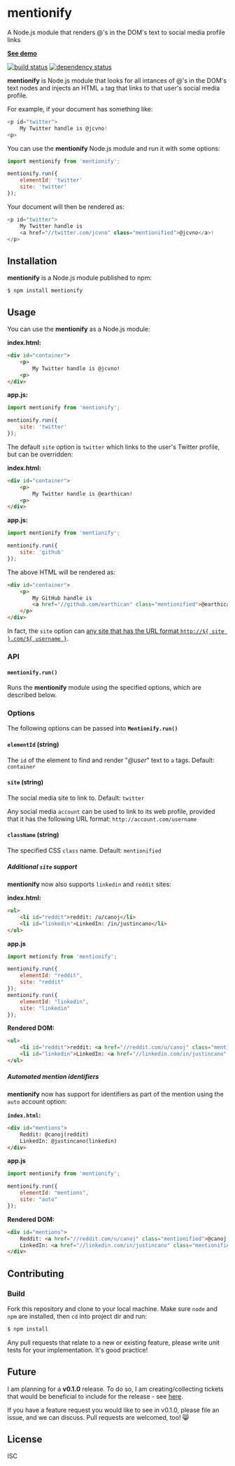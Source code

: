 # mentionify

A Node.js module that renders @'s in the DOM's text to social media profile links

**[See demo](http://www.jcano.me/mentionify.js/)**

[![build status](https://secure.travis-ci.org/earthican/mentionify.js.svg)](http://travis-ci.org/earthican/mentionify.js)
[![dependency status](https://david-dm.org/earthican/mentionify.js.svg)](https://david-dm.org/earthican/mentionify.js)

**mentionify** is Node.js module that looks for all intances of @'s in the DOM's text nodes and injects an HTML `a` tag that links to that user's social media profile.

For example, if your document has something like:

```javascript
<p id="twitter">
    My Twitter handle is @jcvno!
<p>
```

You can use the **mentionify** Node.js module and run it with some options:

```javascript
import mentionify from 'mentionify';

mentionify.run({
    elementId: 'twitter'
    site: 'twitter'
});
```

Your document will then be rendered as:

```javascript
<p id="twitter">
    My Twitter handle is
    <a href="//twitter.com/jcvno" class="mentionified">@jcvno</a>!
</p>
```

## Installation

**mentionify** is a Node.js module published to npm:

`$ npm install mentionify`

## Usage

You can use the **mentionify** as a Node.js module:

**index.html:**

```html
<div id="container">
    <p>
        My Twitter handle is @jcvno!
    <p>
</div>
```

**app.js:**

```javascript
import mentionify from 'mentionify';

mentionify.run({
    site: 'twitter'
});
```

The default `site` option is `twitter` which links to the user's Twitter profile, but can be overridden:

**index.html:**

```html
<div id="container">
    <p>
        My Twitter handle is @earthican!
    <p>
</div>
```

**app.js:**

```javascript
import mentionify from 'mentionify';

mentionify.run({
    site: 'github'
});
```

The above HTML will be rendered as:

```html
<div id="container">
    <p>
        My GitHub handle is
        <a href="//github.com/earthican" class="mentionified">@earthican</a>!
    </p>
</div>
```

In fact, the `site` option can [any site that has the URL format `http://${ site }.com/${ username }`](http.s://github.com/earthican/mentionify.js#account-string).

### API

#### **`mentionify.run()`**

Runs the **mentionify** module using the specified options, which are described below.

### Options

The following options can be passed into **`Mentionify.run()`**

#### **`elementId` (string)**

The `id` of the element to find and render "_@user_" text to `a` tags. Default: `container`

#### **`site` (string)**

The social media site to link to. Default: `twitter`

Any social media `account` can be used to link to its web profile, provided that it has the following URL format: `http://account.com/username`

#### **`className` (string)**

The specified CSS `class` name. Default: `mentionified`

##### Additional `site` support

**mentionify** now also supports `linkedin` and `reddit` sites:

**index.html:**

```html
<ul>
    <li id="reddit">reddit: /u/canoj</li>
    <li id="linkedin">LinkedIn: /in/justincano</li>
</ul>
```

**app.js**

```javascript
import metionify from 'mentionify';

mentionify.run({
    elementId: "reddit",
    site: "reddit"
});
mentionify.run({
    elementId: "linkedin",
    site: "linkedin"
});
```

**Rendered DOM:**

```html
<ul>
    <li id="reddit">reddit: <a href="//reddit.com/u/canoj" class="mentionified">/u/canoj</a></li>
    <li id="linkedin">LinkedIn: <a href="//linkedin.com/in/justincano" class="mentionified">/in/justincano</a></li>
</ul>
```

##### Automated mention identifiers

**mentionify** now has support for identifiers as part of the mention using the `auto` account option:

**`index.html`:**

```html
<div id="mentions">
    Reddit: @canoj(reddit)
    LinkedIn: @justincano(linkedin)
</div>
```

**app.js**

```javascript
import mentionify from 'mentionify';

mentionify.run({
    elementId: "mentions",
    site: "auto"
});
```

**Rendered DOM:**

```html
<div id="mentions">
    Reddit: <a href="//reddit.com/u/canoj" class="mentionified">@canoj(reddit)</a>
    LinkedIn: <a href="//linkedin.com/in/justincano" class="mentionified">@justincano(linkedin)</a>
</div>
```


## Contributing

### Build

Fork this repository and clone to your local machine. Make sure `node` and `npm` are installed, then `cd` into project dir and run:

```bash
$ npm install
```

Any pull requests that relate to a new or existing feature, please write unit tests for your implementation. It's good practice!

## Future

I am planning for a **v0.1.0** release. To do so, I am creating/collecting tickets that would be beneficial to include for the release - see [here](https://github.com/earthican/mentionify.js/milestones/First%20minor%20release%20-%20v0.1.0).

If you have a feature request you would like to see in v0.1.0, please file an issue, and we can discuss. Pull requests are welcomed, too! :smile_cat:

## License

ISC
